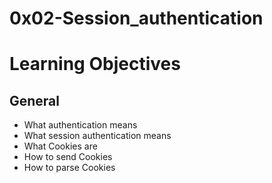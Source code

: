 # 0x02-Session_authentication

# Learning Objectives

## General
 + What authentication means
 + What session authentication means 
 + What Cookies are
 + How to send Cookies
 + How to parse Cookies